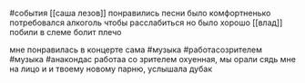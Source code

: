 #события
[[саша лезов]]
понравились песни было комфортненько
потребовался алкоголь чтобы расслабиться но было хорошо
[[влад]] побили в слеме болит плечо

мне понравилась в концерте сама #музыка 
#работасозрителем
#музыка 
#анакондас 
работаа со зрителем охуенная, мы орали сядь мне на лицо и и твоему новому парню, услышала дубак